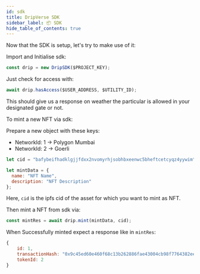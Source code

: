 ```yaml
---
id: sdk
title: DripVerse SDK
sidebar_label: 📦 SDK
hide_table_of_contents: true
---
```


Now that the SDK is setup, let's try to make use of it:

Import and Initialise sdk:

```js
const drip = new DripSDK($PROJECT_KEY);
```

Just check for access with:

```js
await drip.hasAccess($USER_ADDRESS, $UTILITY_ID);
```

This should give us a response on weather the particular is allowed in your designated gate or not.

To mint a new NFT via sdk:

Prepare a new object with these keys:

- NetworkId: 1 -> Polygon Mumbai
- NetworkId: 2 -> Goerli

```js
let cid = "bafybeifhadklgjjfdxx2nvomyrhjsobhbxeenwc5bheftcetcyqz4yywim";

let mintData = {
  name: "NFT Name",
  description: "NFT Description"
};
```

Here, `cid` is the ipfs cid of the asset for which you want to mint as NFT.

Then mint a NFT from sdk via:

```js
const mintRes = await drip.mint(mintData, cid);
```

When Successfully minted expect a response like in `mintRes`:

```js
{
    id: 1,
    transactionHash: "0x9c45ed60e460f68c13b262886fae43004cb98f7764382ee4662cd4808b8c14c6",
    tokenId: 2
}
```
